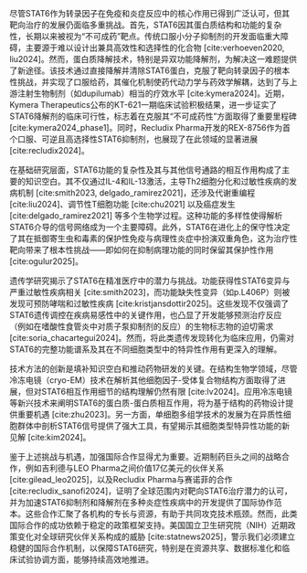 尽管STAT6作为转录因子在免疫和炎症反应中的核心作用已得到广泛认可，但其靶向治疗的发展仍面临多重挑战。首先，STAT6因其蛋白质结构和功能的复杂性，长期以来被视为“不可成药”靶点。传统口服小分子抑制剂的开发面临重大障碍，主要源于难以设计出兼具高效性和选择性的化合物 [cite:verhoeven2020, liu2024]。然而，蛋白质降解技术，特别是异双功能降解剂，为解决这一难题提供了新途径。该技术通过直接降解并清除STAT6蛋白，克服了靶向转录因子的根本性挑战，并实现了口服给药，其催化机制使药代动力学与药效学解耦，达到了与上游注射生物制剂（如dupilumab）相当的疗效水平 [cite:kymera2024]。近期，Kymera Therapeutics公布的KT-621一期临床试验积极结果，进一步证实了STAT6降解剂的临床可行性，标志着在克服其“不可成药性”方面取得了重要里程碑 [cite:kymera2024_phase1]。同时，Recludix Pharma开发的REX-8756作为首个口服、可逆且高选择性STAT6抑制剂，也展现了在此领域的显著进展 [cite:recludix2024]。

在基础研究层面，STAT6功能的复杂性及其与其他信号通路的相互作用构成了主要的知识空白。其不仅通过IL-4和IL-13激活，主导Th2细胞分化和过敏性疾病的发病机制 [cite:smith2023, delgado_ramirez2021]，还涉及代谢重编程 [cite:liu2024]、调节性T细胞功能 [cite:chu2021] 以及癌症发生 [cite:delgado_ramirez2021] 等多个生物学过程。这种功能的多样性使得解析STAT6介导的信号网络成为一个主要障碍。此外，STAT6在进化上的保守性决定了其在抵御寄生虫和毒素的保护性免疫与病理性炎症中扮演双重角色，这为治疗性靶向带来了根本性挑战——即如何在抑制病理功能的同时保留其保护性作用 [cite:ogulur2025]。

遗传学研究揭示了STAT6在精准医疗中的潜力与挑战。功能获得性STAT6变异与严重过敏性疾病相关 [cite:smith2023]，而功能缺失性变异（如p.L406P）则被发现可预防哮喘和过敏性疾病 [cite:kristjansdottir2025]。这些发现不仅强调了STAT6遗传调控在疾病易感性中的关键作用，也凸显了开发能够预测治疗反应（例如在嗜酸性食管炎中对质子泵抑制剂的反应）的生物标志物的迫切需求 [cite:soria_chacartegui2024]。然而，将此类遗传发现转化为临床应用，仍需对STAT6的完整功能谱系及其在不同细胞类型中的特异性作用有更深入的理解。

技术方法的创新是填补知识空白和推动药物研发的关键。在结构生物学领域，尽管冷冻电镜（cryo-EM）技术在解析其他细胞因子-受体复合物结构方面取得了进展，但对STAT6相互作用细节的结构理解仍然有限 [cite:lv2024]。应用冷冻电镜等新兴技术来阐明STAT6的蛋白质-蛋白质相互作用，将为基于结构的药物设计提供重要机遇 [cite:zhu2023]。另一方面，单细胞多组学技术的发展为在异质性细胞群体中剖析STAT6信号提供了强大工具，有望揭示其细胞类型特异性功能的新见解 [cite:kim2024]。

鉴于上述挑战与机遇，加强国际合作显得尤为重要。近期制药巨头之间的战略合作，例如吉利德与LEO Pharma之间价值17亿美元的伙伴关系 [cite:gilead_leo2025]，以及Recludix Pharma与赛诺菲的合作 [cite:recludix_sanofi2024]，证明了全球范围内对靶向STAT6治疗潜力的认可，并为加速STAT6抑制剂和降解剂在多种炎症性疾病中的开发提供了国际协作范本。这些合作汇聚了各机构的专长与资源，有助于共同攻克技术瓶颈。然而，此类国际合作的成功依赖于稳定的政策框架支持。美国国立卫生研究院（NIH）近期政策变化对全球研究伙伴关系构成的威胁 [cite:statnews2025]，警示我们必须建立稳健的国际合作机制，以保障STAT6研究，特别是在资源共享、数据标准化和临床试验协调方面，能够持续高效地推进。
